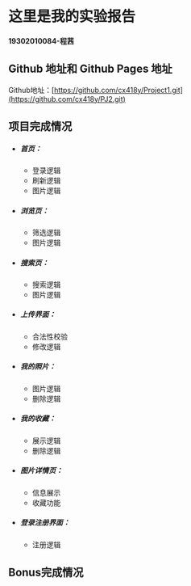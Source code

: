 # 这里是我的实验报告
#### 19302010084-程茜
## Github 地址和 Github Pages 地址
Github地址：[https://github.com/cx418y/Project1.git](https://github.com/cx418y/PJ2.git)
## 项目完成情况
- ##### 首页：
    - 登录逻辑
    - 刷新逻辑
    - 图片逻辑
- ##### 浏览页：
   - 筛选逻辑
   - 图片逻辑
- ##### 搜索页：
   - 搜索逻辑
   - 图片逻辑
- ##### 上传界面：
   - 合法性校验
   - 修改逻辑
- ##### 我的照片：
   - 图片逻辑
   - 删除逻辑
- ##### 我的收藏：
   - 展示逻辑
   - 删除逻辑
- ##### 图片详情页：
   - 信息展示
   - 收藏功能
- ##### 登录注册界面：
   - 注册逻辑

## Bonus完成情况